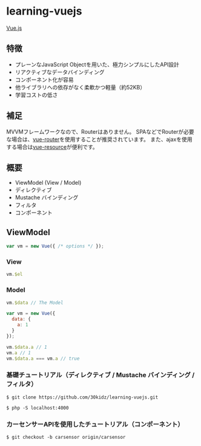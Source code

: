 # learning-vuejs

[Vue.js](http://jp.vuejs.org/guide/index.html)

## 特徴

- プレーンなJavaScript Objectを用いた、極力シンプルにしたAPI設計
- リアクティブなデータバインディング
- コンポーネント化が容易
- 他ライブラリへの依存がなく柔軟かつ軽量（約52KB）
- 学習コストの低さ

## 補足

MVVMフレームワークなので、Routerはありません。
SPAなどでRouterが必要な場合は、[vue-router](https://github.com/vuejs/vue-router)を使用することが推奨されています。
また、ajaxを使用する場合は[vue-resource](https://github.com/vuejs/vue-resource)が便利です。

## 概要

- ViewModel (View / Model)
- ディレクティブ
- Mustache バインディング
- フィルタ
- コンポーネント

## ViewModel

```javascript
var vm = new Vue({ /* options */ });
```

### View

```javascript
vm.$el
```

### Model

```javascript
vm.$data // The Model

var vm = new Vue({
  data: {
    a: 1
  }
});

vm.$data.a // 1
vm.a // 1
vm.$data.a === vm.a // true
```

### 基礎チュートリアル（ディレクティブ / Mustache バインディング / フィルタ）
`$ git clone https://github.com/30kidz/learning-vuejs.git`

`$ php -S localhost:4000`

### カーセンサーAPIを使用したチュートリアル（コンポーネント）

`$ git checkout -b carsensor origin/carsensor`
